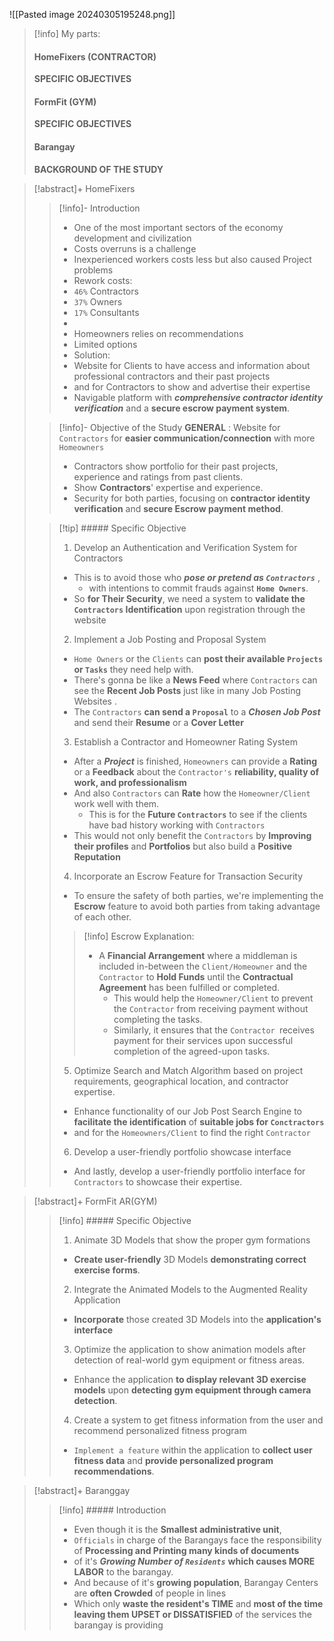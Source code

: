 ![[Pasted image 20240305195248.png]]


> [!info] My parts:
> #### HomeFixers (CONTRACTOR)
> __SPECIFIC OBJECTIVES__
> 
> 
> #### FormFit (GYM)
> __SPECIFIC OBJECTIVES__
> 
> 
> #### Barangay 
> __BACKGROUND OF THE STUDY__
> 


> [!abstract]+ HomeFixers
>> [!info]- Introduction
>> - One of the most important sectors of the economy development and civilization
>> - Costs overruns is a challenge
>> - Inexperienced workers costs less but also caused Project problems
>> - Rework costs:
>> 	- `46%` Contractors
>> 	- `37%` Owners
>> 	- `17%` Consultants
>> - 
>> - Homeowners relies on recommendations
>> 	- Limited options
>> - Solution:
>> 	- Website for  Clients to have access and information about professional contractors and their past projects
>> 	- and for Contractors to show and advertise their expertise
>> 	- Navigable platform with ___comprehensive contractor identity verification___ and a __secure escrow payment system__.
>
>
>> [!info]- Objective of the Study
>> __GENERAL__ : Website for `Contractors` for __easier communication/connection__ with more `Homeowners`
>> - Contractors show portfolio for their past projects, experience and ratings from past clients. 
>> - Show __Contractors__' expertise and experience.
>> - Security for both parties, focusing on __contractor identity verification__ and __secure Escrow payment method__.
>
>
>> [!tip] ##### Specific Objective
>> 1. Develop an Authentication and Verification System for Contractors
>> 	 - This is to avoid those who ___pose or pretend as `Contractors`___ ,
>> 		 - with intentions to commit frauds against __`Home Owners`__. 
>> 	 - So __for Their Security__, we need a system to __validate the `Contractors` Identification__ upon registration through the website
>> 
>> 2. Implement a Job Posting and Proposal System
>> 	- `Home Owners` or the `Clients` can __post their available `Projects` or `Tasks`__ they need help with.
>> 	- There's gonna be like a __News Feed__ where `Contractors` can see the __Recent Job Posts__ just like in many Job Posting Websites .
>> 	- The `Contractors` __can send a `Proposal`__ to a ___Chosen Job Post___ and send their __Resume__ or a __Cover Letter__
>> 
>> 3. Establish a Contractor and Homeowner Rating System
>> 	- After a ___Project___ is finished,  `Homeowners` can provide a __Rating__ or a __Feedback__  about the `Contractor's` __reliability, quality of work, and professionalism__
>> 	- And also `Contractors` can __Rate__ how the `Homeowner/Client` work well with them.
>> 		- This is for the __Future `Contractors`__ to see if the clients have bad history working with `Contractors`
>> 	- This would not only benefit the `Contractors` by __Improving their profiles__ and __Portfolios__ but also build a __Positive Reputation__
>> 
>> 4. Incorporate an Escrow Feature for Transaction Security
>> 	- To ensure the safety of both parties, we're implementing the __Escrow__ feature to avoid both parties from taking advantage of each other.
>> 	>[!info] Escrow Explanation:
>> 	> - A __Financial Arrangement__ where a middleman is included in-between the `Client/Homeowner` and the `Contractor` to __Hold Funds__ until the __Contractual Agreement__ has been fulfilled or completed.
>> 	> 	- This would help the `Homeowner/Client` to prevent the `Contractor` from receiving payment without completing the tasks.
>> 	> 	- Similarly, it ensures that the `Contractor `receives payment for their services upon successful completion of the agreed-upon tasks.
>> 	> 
>> 5. Optimize Search and Match Algorithm based on project requirements, geographical location, and contractor expertise.
>> 	- Enhance functionality of our Job Post Search Engine to __facilitate the identification__ of __suitable jobs for `Conctractors`__
>> 	- and for the `Homeowners/Client` to find the right `Contractor`
>> 
>> 6. Develop a user-friendly portfolio showcase interface
>> 	- And lastly, develop a user-friendly portfolio interface for `Contractors` to showcase their expertise.

>[!abstract]+ FormFit AR(GYM)
>> [!info] ##### Specific Objective
>> 1. Animate 3D Models that show the proper gym formations
>> 	- __Create user-friendly__ 3D Models __demonstrating correct exercise forms__.
>> 2.  Integrate the Animated Models to the Augmented Reality Application
>> 	- __Incorporate__ those created 3D Models into the __application's interface__
>> 3. Optimize the application to show animation models after detection of real-world gym equipment or fitness areas.
>> 	- Enhance the application __to display relevant 3D exercise models__ upon __detecting gym equipment through camera detection__.
>> 4. Create a system to get fitness information from the user and recommend personalized fitness program
>> 	- `Implement a feature` within the application to __collect user fitness data__ and __provide personalized program recommendations__.


> [!abstract]+ Baranggay
>> [!info] ##### Introduction
>> - Even though it is the __Smallest administrative unit__, 
>> 	- `Officials` in charge of the Barangays face the responsibility of __Processing and Printing many kinds of documents__ 
>> 	- of it's ___Growing Number of `Residents`___ __which causes MORE LABOR__ to the barangay.
>> - And because of it's __growing population__, Barangay Centers are __often Crowded__ of people in lines
>> 	- Which only __waste the resident's TIME__ and __most of the time leaving them UPSET or DISSATISFIED__ of the services the barangay is providing


